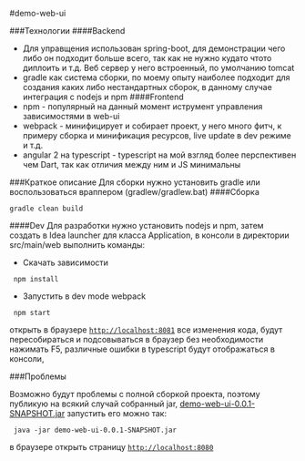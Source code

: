 #demo-web-ui

###Технологии
####Backend 
- Для управщения использован spring-boot, для демонстрации чего либо он подходит больше всего, так как не нужно кудато чтото диплоить и т.д.
Веб сервер у него встроенный, по умолчанию tomcat
- gradle как система сборки, по моему опыту наиболее подходит для создания каких либо нестандартных сборок, в данному случае интеграция с nodejs и npm
####Frontend
- npm - популярный на данный момент иструмент управления зависимостями в web-ui
- webpack - минифицирует и собирает проект, у него много фитч, к примеру сборка и минификация ресурсов, live update в dev режиме и т.д.
- angular 2 на typescript - typescript на мой взгляд более перспективен чем Dart, так как отличия между ним и JS минимальны

###Краткое описание
 Для сборки нужно установить gradle или воспользоваться враппером (gradlew/gradlew.bat)
####Сборка
  ```
  gradle clean build
  ```

####Dev
Для разработки нужно установить nodejs и npm, затем создать в Idea launcher для класса Application, в консоли в директории src/main/web 
выполнить команды:
- Скачать зависимости
 ```
  npm install
 ```
- Запустить в dev mode webpack
 ```
  npm start
 ```
открыть в браузере [`http://localhost:8081`](http://localhost:8081) все изменения кода, будут  пересобираться и подсовываться в браузер без необходимости нажимать F5,
 различные ошибки в typescript будут отображаться в консоли, 
 
###Проблемы

Возможно будут проблемы с полной сборкой проекта, поэтому публикую на всякий случай собранный jar, [demo-web-ui-0.0.1-SNAPSHOT.jar](https://github.com/dsvdsv/demo-web-ui/raw/master/build/libs/demo-web-ui-0.0.1-SNAPSHOT.jar)
запустить его можно так: 
 ```
  java -jar demo-web-ui-0.0.1-SNAPSHOT.jar
 ```
 в браузере открыть страницу [`http://localhost:8080`](http://localhost:8080)